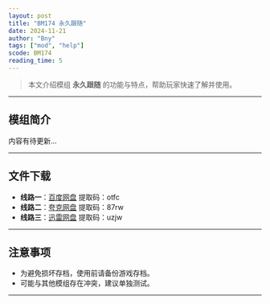 ```yaml
---
layout: post
title: "BM174 永久跟随"
date: 2024-11-21
author: "Bny"
tags: ["mod", "help"]
scode: BM174
reading_time: 5
---
```


> 本文介绍模组 **永久跟随** 的功能与特点，帮助玩家快速了解并使用。

---

## 模组简介

内容有待更新...

---


## 文件下载
- **线路一**：[百度网盘](https://pan.baidu.com/s/1cQGV-hSK4kCDOJgbE9E9yw?pwd=otfc)  提取码：otfc  
- **线路二**：[夸克网盘](https://pan.quark.cn/s/4a4f3e93a643?pwd=87rw)  提取码：87rw  
- **线路三**：[迅雷网盘](https://pan.xunlei.com/s/VOCCbhTxQJ_cTl6Fsent-693A1?pwd=uzjw)  提取码：uzjw  

---

## 注意事项
- 为避免损坏存档，使用前请备份游戏存档。
- 可能与其他模组存在冲突，建议单独测试。

---

